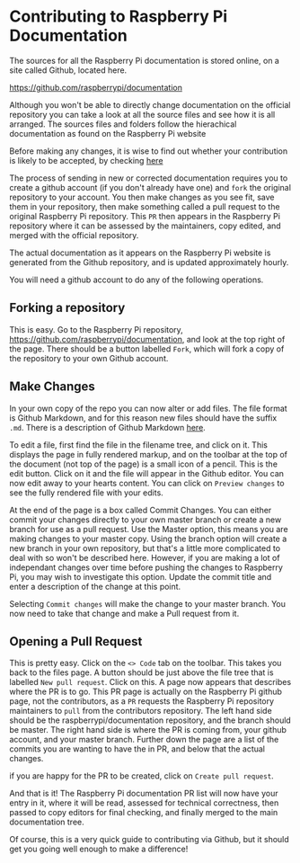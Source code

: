 # Contributing to Raspberry Pi Documentation

The sources for all the Raspberry Pi documentation is stored online, on a site called Github, located here.

https://github.com/raspberrypi/documentation

Although you won't be able to directly change documentation on the official repository you can take a look at all the source files and see how it is all arranged. The sources files and folders follow the hierachical documentation as found on the Raspberry Pi website

Before making any changes, it is wise to find out whether your contribution is likely to be accepted, by checking [here](https://www.raspberrypi.org/documentation/CONTRIBUTING.md)

The process of sending in new or corrected documentation requires you to create a github account (if you don't already have one) and `fork` the original repository to your account. You then make changes as you see fit, save them in your repository, then make something called a pull request to the original Raspberry Pi repository. This `PR` then appears in the Raspberry Pi repository where it can be assessed by the maintainers, copy edited, and merged with the official repository.

The actual documentation as it appears on the Raspberry Pi website is generated from the Github repository, and is updated approximately hourly.

You will need a github account to do any of the following operations. 

## Forking a repository

This is easy. Go to the Raspberry Pi repository, https://github.com/raspberrypi/documentation, and look at the top right of the page. There should be a button labelled `Fork`, which will fork a copy of the repository to your own Github account. 

## Make Changes

In your own copy of the repo you can now alter or add files. The file format is Github Markdown, and for this reason new files should have the suffix `.md`. There is a description of Github Markdown [here](https://guides.github.com/features/mastering-markdown/).

To edit a file, first find the file in the filename tree, and click on it. This displays the page in fully rendered markup, and on the toolbar at the top of the document (not top of the page) is a small icon of a pencil. This is the edit button. Click on it and the file will appear in the Github editor. You can now edit away to your hearts content. You can click on ```Preview changes``` to see the fully rendered file with your edits.  

At the end of the page is a box called Commit Changes. You can either commit your changes directly to your own master branch or create a new branch for use as a pull request. Use the Master option, this means you are making changes to your master copy. Using the branch option will create a new branch in your own repository, but that's a little more complicated to deal with so won't be described here. However, if you are making a lot of independant changes over time before pushing the changes to Raspberry Pi, you may wish to investigate this option. Update the commit title and enter a description of the change at this point. 

Selecting `Commit changes` will make the change to your master branch. You now need to take that change and make a Pull request from it.

## Opening a Pull Request

This is pretty easy. Click on the `<> Code` tab on the toolbar. This takes you back to the files page. A button should be just above the  file tree that is labelled `New pull request`. Click on this. A page now appears that describes where the PR is to go. This PR page is actually on the Raspberry Pi github page, not the contributors, as a `PR` requests the Raspberry Pi repository maintainers to `pull`  from the contributors repository. The left hand side should be the raspberrypi/documentation repository, and the branch should be master. The right hand side is where the PR is coming from, your github account, and your master branch. Further down the page are a list of the commits you are wanting to have the in PR, and below that the actual changes. 

if you are happy for the PR to be created, click on `Create pull request`.

And that is it! The Raspberry Pi documentation PR list will now have your entry in it, where it will be read, assessed for technical correctness, then passed to copy editors for final checking, and finally merged to the main documentation tree.


Of course, this is a very quick guide to contributing via Github, but it should get you going well enough to make a difference!







